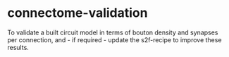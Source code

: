 # connectome-validation

To validate a built circuit model in terms of bouton density and synapses per connection, and - if required - update the s2f-recipe to improve these results.